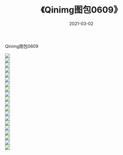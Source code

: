 ﻿---
layout: post
title:  《Qinimg图包0609》
date:   2021-03-02
img: http://imgx.orgx.ga/Qinimg图包/Qinimg图包0609/000.jpg
categories: [美女, 清纯, 唯美]
---

Qinimg图包0609

 ![](http://imgx.orgx.ga/Qinimg图包/Qinimg图包0609/001.jpg) <br>![](http://imgx.orgx.ga/Qinimg图包/Qinimg图包0609/002.jpg) <br>![](http://imgx.orgx.ga/Qinimg图包/Qinimg图包0609/003.jpg) <br>![](http://imgx.orgx.ga/Qinimg图包/Qinimg图包0609/004.jpg) <br>![](http://imgx.orgx.ga/Qinimg图包/Qinimg图包0609/005.jpg) <br>![](http://imgx.orgx.ga/Qinimg图包/Qinimg图包0609/006.jpg) <br>![](http://imgx.orgx.ga/Qinimg图包/Qinimg图包0609/007.jpg) <br>![](http://imgx.orgx.ga/Qinimg图包/Qinimg图包0609/008.jpg) <br>![](http://imgx.orgx.ga/Qinimg图包/Qinimg图包0609/009.jpg) <br>![](http://imgx.orgx.ga/Qinimg图包/Qinimg图包0609/010.jpg) <br>![](http://imgx.orgx.ga/Qinimg图包/Qinimg图包0609/011.jpg) <br>![](http://imgx.orgx.ga/Qinimg图包/Qinimg图包0609/012.jpg) <br>![](http://imgx.orgx.ga/Qinimg图包/Qinimg图包0609/013.jpg) <br>![](http://imgx.orgx.ga/Qinimg图包/Qinimg图包0609/014.jpg) <br>![](http://imgx.orgx.ga/Qinimg图包/Qinimg图包0609/015.jpg) <br>![](http://imgx.orgx.ga/Qinimg图包/Qinimg图包0609/016.jpg) <br>![](http://imgx.orgx.ga/Qinimg图包/Qinimg图包0609/017.jpg) <br>![](http://imgx.orgx.ga/Qinimg图包/Qinimg图包0609/018.jpg) <br>![](http://imgx.orgx.ga/Qinimg图包/Qinimg图包0609/019.jpg) <br>![](http://imgx.orgx.ga/Qinimg图包/Qinimg图包0609/020.jpg) <br>